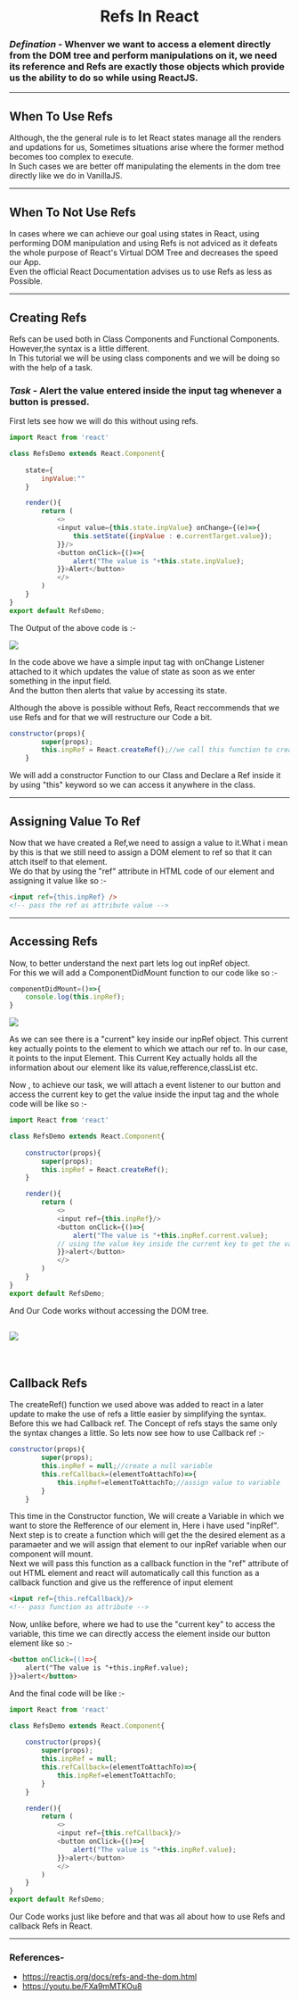 <h1 align="center">Refs In React</h1>

### _Defination_ - Whenver we want to access a element directly from the DOM tree and perform manipulations on it, we need its reference and Refs are exactly those objects which provide us the ability to do so while using ReactJS.

---
## When To Use Refs
Although, the the general rule is to let React states manage all the renders and updations for us, Sometimes situations arise where the former method becomes too complex to execute.
<br/>
In Such cases we are better off manipulating the elements in the dom tree directly like we do in VanillaJS.

---
## When To Not Use Refs
In cases where we can achieve our goal using states in React, using performing DOM manipulation and using Refs is not adviced as it defeats the whole purpose of React's Virtual DOM Tree and decreases the speed our App. 
<br/>
Even the official React Documentation advises us to use Refs as less as Possible.

---
## Creating Refs
Refs can be used both in Class Components and Functional Components. However,the syntax is a little different.
<br/>
In This tutorial we will be using class components and we will be doing so with the help of a task.

### _Task_ - Alert the value entered inside the input tag whenever a button is pressed.

First lets see how we will do this without using refs.

```javascript
import React from 'react'

class RefsDemo extends React.Component{
    
    state={
        inpValue:""
    }

    render(){
        return (
            <>
            <input value={this.state.inpValue} onChange={(e)=>{
                this.setState({inpValue : e.currentTarget.value});
            }}/>
            <button onClick={()=>{
                alert("The value is "+this.state.inpValue);
            }}>Alert</button>
            </>
        )
    }
}
export default RefsDemo;
```
The Output of the above code is :-

![](./assets/Refs-Output.png)

In the code above we have a simple input tag with onChange Listener attached to it which updates the value of state as soon as we enter something in the input field.
<br/>
And the button then alerts that value by accessing its state.

Although the above is possible without Refs, React reccommends that we use Refs and for that we will restructure our Code a bit.

```javascript
constructor(props){
        super(props);
        this.inpRef = React.createRef();//we call this function to create a ref.
    }
``` 
We will add a constructor Function to our Class and Declare a Ref inside it by using "this" keyword so we can access it anywhere in the class.

---
## Assigning Value To Ref
Now that we have created a Ref,we need to assign a value to it.What i mean by this is that we still need to assign a DOM element to ref so that it can attch itself to that element.
<br/>
We do that by using the "ref" attribute in HTML code of our element and assigning it value like so :-
```html
<input ref={this.inpRef} />
<!-- pass the ref as attribute value -->
``` 

----
## Accessing Refs
Now, to better understand the next part lets log out inpRef object.
<br/>
For this we will add a ComponentDidMount function to our code like so :-
```javascript
componentDidMount=()=>{
    console.log(this.inpRef);
}
```
![](./assets/Refs-currentLog.png)

As we can see there is a "current" key inside our inpRef object. This current key actually points to the element to which we attach our ref to. In our case, it points to the input Element. This Current Key actually holds all the information about our element like its value,refference,classList etc.

Now , to achieve our task, we will attach a event listener to our button and access the current key to get the value inside the input tag and the whole code will be like so :-
```javascript
import React from 'react'

class RefsDemo extends React.Component{
    
    constructor(props){
        super(props);
        this.inpRef = React.createRef();
    }

    render(){
        return (
            <>
            <input ref={this.inpRef}/>
            <button onClick={()=>{
                alert("The value is "+this.inpRef.current.value);
            // using the value key inside the current key to get the value on input tag
            }}>alert</button>
            </>
        )
    }
}
export default RefsDemo;
```

And Our Code works without accessing the DOM tree.

![](./assets/Refs-Output.png)
---
<br/>

## Callback Refs
The createRef() function we used above was added to react in a later update to make the use of refs a little easier by simplifying the syntax.
<br/>
Before this we had Callback ref. The Concept of refs stays the same only the syntax changes a little. So lets now see how to use Callback ref :-

```javascript
constructor(props){
        super(props);
        this.inpRef = null;//create a null variable
        this.refCallback=(elementToAttachTo)=>{
            this.inpRef=elementToAttachTo;//assign value to variable
        }
    }
```
This time in the Constructor function, We will create a Variable in which we want to store the Refference of our element in, Here i have used "inpRef".
<br/>
Next step is to create a function which will get the the desired element as a paramaeter and we will assign that element to our inpRef variable when our component will mount.
<br/>
Next we will pass this function as a callback function in the "ref" attribute of out HTML element and react will automatically call this function as a callback function and give us the refference of input element

```html
<input ref={this.refCallback}/>
<!-- pass function as attribute -->
```

Now, unlike before, where we had to use the "current key" to access the variable, this time we can directly access the element inside our button element like so :-

```html 
<button onClick={()=>{
    alert("The value is "+this.inpRef.value);
}}>alert</button>
```
And the final code will be like :-
```javascript 
import React from 'react'

class RefsDemo extends React.Component{
    
    constructor(props){
        super(props);
        this.inpRef = null;
        this.refCallback=(elementToAttachTo)=>{
            this.inpRef=elementToAttachTo;
        }
    }

    render(){
        return (
            <>
            <input ref={this.refCallback}/>
            <button onClick={()=>{
                alert("The value is "+this.inpRef.value);
            }}>alert</button>
            </>
        )
    }
}
export default RefsDemo;
```
Our Code works just like before and that was all about how to use Refs and callback Refs in React.

---
### References-
 * https://reactjs.org/docs/refs-and-the-dom.html
 * https://youtu.be/FXa9mMTKOu8
